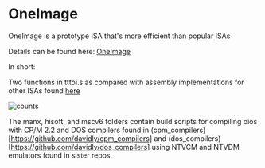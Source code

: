 # OneImage

OneImage is a prototype ISA that's more efficient than popular ISAs

Details can be found here: [OneImage](https://medium.com/@davidly_33504/oneimage-towards-a-more-perfect-cpu-5ea8b418cd5e)

In short:

Two functions in tttoi.s as compared with assembly implementations for other ISAs found [here](https://github.com/davidly/ttt)

![counts](https://github.com/user-attachments/assets/56116823-ff37-45fd-ae38-800f5c742ad6)

The manx, hisoft, and mscv6 folders contain build scripts for compiling oios with CP/M 2.2 and DOS compilers found in (cpm_compilers)[https://github.com/davidly/cpm_compilers] and (dos_compilers)[https://github.com/davidly/dos_compilers] using NTVCM and NTVDM emulators found in sister repos.
